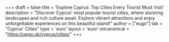 +++
draft = false
title = 'Explore Cyprus: Top Cities Every Tourist Must Visit'
description = "Discover Cyprus' most popular tourist cities, where stunning landscapes and rich culture await. Explore vibrant attractions and enjoy unforgettable experiences on this beautiful island!"
author = ["eugo"]
tab = "Cyprus' Cities"
type = 'euro'
layout = 'euro'
relcanonical = "https://uego.uk/cyprus/cities/"
+++
